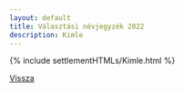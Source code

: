 ```yaml
---
layout: default
title: Választási névjegyzék 2022
description: Kimle
---
```


{% include settlementHTMLs/Kimle.html %}

[Vissza](../)